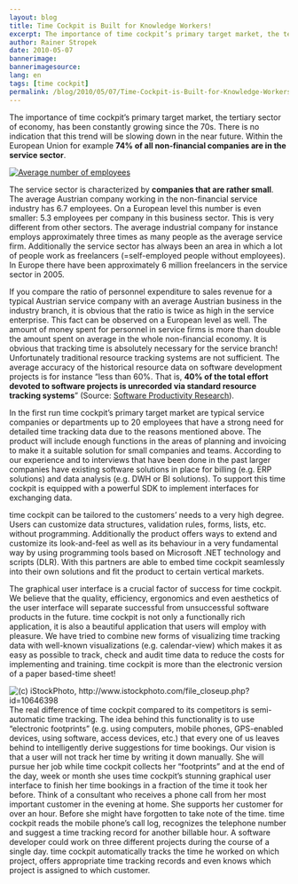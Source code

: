 ```yaml
---
layout: blog
title: Time Cockpit is Built for Knowledge Workers!
excerpt: The importance of time cockpit’s primary target market, the tertiary sector of economy, has been constantly growing since the 70s. There is no indication that this trend will be slowing down in the near future. Within the European Union for example 74% of all non-financial companies are in the service sector. 
author: Rainer Stropek
date: 2010-05-07
bannerimage: 
bannerimagesource: 
lang: en
tags: [time cockpit]
permalink: /blog/2010/05/07/Time-Cockpit-is-Built-for-Knowledge-Workers
---
```


<p>The importance of time cockpit’s primary target market, the tertiary sector of economy, has been constantly growing since the 70s. There is no indication that this trend will be slowing down in the near future. Within the European Union for example <strong>74% of all non-financial companies are in the service sector</strong>.</p><p class="floatLeft">
  <a title="Larger image" href="http://www.timecockpit.com/Images/Avg_number_of_employees.png" target="__blank">
    <img alt="Average number of employees" src="{{site.baseurl}}/content/images/blog/2010/05/Avg_number_of_employees.png" class="   mceC1Focused mceC1Focused mceC1Focused mceC1Focused mceC1Focused mceC1Focused mceC1Focused" />
  </a>
</p><p>The service sector is characterized by <strong>companies that are rather small</strong>. The average Austrian company working in the non-financial service industry has 6.7 employees. On a European level this number is even smaller: 5.3 employees per company in this business sector. This is very different from other sectors. The average industrial company for instance employs approximately three times as many people as the average service firm. Additionally the service sector has always been an area in which a lot of people work as freelancers (=self-employed people without employees). In Europe there have been approximately 6 million freelancers in the service sector in 2005.</p><p>If you compare the ratio of personnel expenditure to sales revenue for a typical Austrian service company with an average Austrian business in the industry branch, it is obvious that the ratio is twice as high in the service enterprise. This fact can be observed on a European level as well. The amount of money spent for personnel in service firms is more than double the amount spent on average in the whole non-financial economy. It is obvious that tracking time is absolutely necessary for the service branch! Unfortunately traditional resource tracking systems are not sufficient. The average accuracy of the historical resource data on software development projects is for instance “less than 60%. That is, <strong>40% of the total effort devoted to software projects is unrecorded via standard resource tracking systems</strong>” (Source: <a title="Book on amazon" href="http://www.amazon.com/gp/product/0071502440?ie=UTF8&amp;tag=timecockpit-21&amp;link_code=as3&amp;camp=2514&amp;creative=9386&amp;creativeASIN=0071502440" target="_blank">Software Productivity Research</a>).</p><p>In the first run time cockpit’s primary target market are typical service companies or departments up to 20 employees that have a strong need for detailed time tracking data due to the reasons mentioned above. The product will include enough functions in the areas of planning and invoicing to make it a suitable solution for small companies and teams. According to our experience and to interviews that have been done in the past larger companies have existing software solutions in place for billing (e.g. ERP solutions) and data analysis (e.g. DWH or BI solutions). To support this time cockpit is equipped with a powerful SDK to implement interfaces for exchanging data.</p><p>time cockpit can be tailored to the customers’ needs to a very high degree. Users can customize data structures, validation rules, forms, lists, etc. without programming. Additionally the product offers ways to extend and customize its look-and-feel as well as its behaviour in a very fundamental way by using programming tools based on Microsoft .NET technology and scripts (DLR). With this partners are able to embed time cockpit seamlessly into their own solutions and fit the product to certain vertical markets.</p><p>The graphical user interface is a crucial factor of success for time cockpit. We believe that the quality, efficiency, ergonomics and even aesthetics of the user interface will separate successful from unsuccessful software products in the future. time cockpit is not only a functionally rich application, it is also a beautiful application that users will employ with pleasure. We have tried to combine new forms of visualizing time tracking data with well-known visualizations (e.g. calendar-view) which makes it as easy as possible to track, check and audit time data to reduce the costs for implementing and training. time cockpit is more than the electronic version of a paper based-time sheet!</p><p>
  <img class="floatRight" alt="(c) iStockPhoto, http://www.istockphoto.com/file_closeup.php?id=10646398" src="{{site.baseurl}}/content/images/blog/2010/05/iStock_000010646398XSmall_businesswoman_looking_through_paperwork.jpg" />The real difference of time cockpit compared to its competitors is semi-automatic time tracking. The idea behind this functionality is to use “electronic footprints” (e.g. using computers, mobile phones, GPS-enabled devices, using software, access devices, etc.) that every one of us leaves behind to intelligently derive suggestions for time bookings. Our vision is that a user will not track her time by writing it down manually. She will pursue her job while time cockpit collects her “footprints” and at the end of the day, week or month she uses time cockpit’s stunning graphical user interface to finish her time bookings in a fraction of the time it took her before. Think of a consultant who receives a phone call from her most important customer in the evening at home. She supports her customer for over an hour. Before she might have forgotten to take note of the time. time cockpit reads the mobile phone’s call log, recognizes the telephone number and suggest a time tracking record for another billable hour. A software developer could work on three different projects during the course of a single day. time cockpit automatically tracks the time he worked on which project, offers appropriate time tracking records and even knows which project is assigned to which customer. </p>
